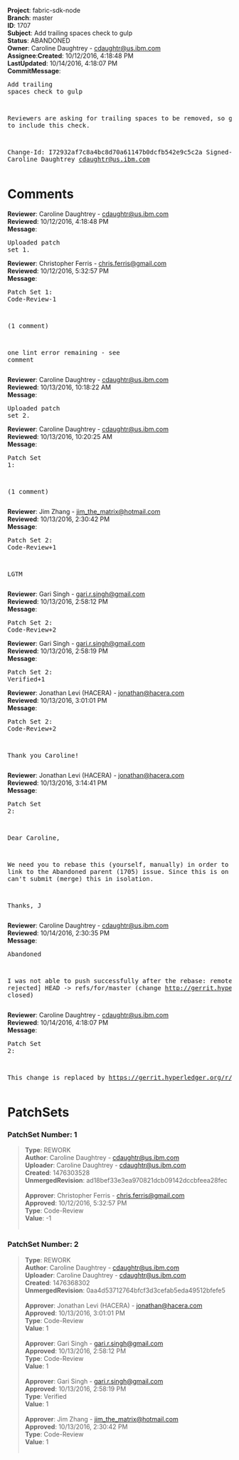 <strong>Project</strong>: fabric-sdk-node</br><strong>Branch</strong>: master<br><strong>ID</strong>: 1707<br><strong>Subject</strong>: Add trailing spaces check to gulp<br><strong>Status</strong>: ABANDONED<br><strong>Owner</strong>: Caroline Daughtrey - cdaughtr@us.ibm.com<br><strong>Assignee</strong>:<strong>Created</strong>: 10/12/2016, 4:18:48 PM<br><strong>LastUpdated</strong>: 10/14/2016, 4:18:07 PM<br><strong>CommitMessage</strong>:<br><pre>Add trailing spaces check to gulp

Reviewers are asking for trailing spaces to be removed,
so gulp needs to include this check.

Change-Id: I72932af7c8a4bc8d70a61147b0dcfb542e9c5c2a
Signed-off-by: Caroline Daughtrey <cdaughtr@us.ibm.com>
</pre><h1>Comments</h1><strong>Reviewer</strong>: Caroline Daughtrey - cdaughtr@us.ibm.com<br><strong>Reviewed</strong>: 10/12/2016, 4:18:48 PM<br><strong>Message</strong>: <pre>Uploaded patch set 1.</pre><strong>Reviewer</strong>: Christopher Ferris - chris.ferris@gmail.com<br><strong>Reviewed</strong>: 10/12/2016, 5:32:57 PM<br><strong>Message</strong>: <pre>Patch Set 1: Code-Review-1

(1 comment)

one lint error remaining - see comment</pre><strong>Reviewer</strong>: Caroline Daughtrey - cdaughtr@us.ibm.com<br><strong>Reviewed</strong>: 10/13/2016, 10:18:22 AM<br><strong>Message</strong>: <pre>Uploaded patch set 2.</pre><strong>Reviewer</strong>: Caroline Daughtrey - cdaughtr@us.ibm.com<br><strong>Reviewed</strong>: 10/13/2016, 10:20:25 AM<br><strong>Message</strong>: <pre>Patch Set 1:

(1 comment)</pre><strong>Reviewer</strong>: Jim Zhang - jim_the_matrix@hotmail.com<br><strong>Reviewed</strong>: 10/13/2016, 2:30:42 PM<br><strong>Message</strong>: <pre>Patch Set 2: Code-Review+1

LGTM</pre><strong>Reviewer</strong>: Gari Singh - gari.r.singh@gmail.com<br><strong>Reviewed</strong>: 10/13/2016, 2:58:12 PM<br><strong>Message</strong>: <pre>Patch Set 2: Code-Review+2</pre><strong>Reviewer</strong>: Gari Singh - gari.r.singh@gmail.com<br><strong>Reviewed</strong>: 10/13/2016, 2:58:19 PM<br><strong>Message</strong>: <pre>Patch Set 2: Verified+1</pre><strong>Reviewer</strong>: Jonathan Levi (HACERA) - jonathan@hacera.com<br><strong>Reviewed</strong>: 10/13/2016, 3:01:01 PM<br><strong>Message</strong>: <pre>Patch Set 2: Code-Review+2

Thank you Caroline!</pre><strong>Reviewer</strong>: Jonathan Levi (HACERA) - jonathan@hacera.com<br><strong>Reviewed</strong>: 10/13/2016, 3:14:41 PM<br><strong>Message</strong>: <pre>Patch Set 2:

Dear Caroline,

We need you to rebase this (yourself, manually) in order to break the link to the Abandoned parent (1705) issue. Since this is on master, I can't submit (merge) this in isolation.

Thanks, J</pre><strong>Reviewer</strong>: Caroline Daughtrey - cdaughtr@us.ibm.com<br><strong>Reviewed</strong>: 10/14/2016, 2:30:35 PM<br><strong>Message</strong>: <pre>Abandoned

I was not able to push successfully after the rebase: remote rejected] HEAD -> refs/for/master (change http://gerrit.hyperledger.org/r/1705 closed)</pre><strong>Reviewer</strong>: Caroline Daughtrey - cdaughtr@us.ibm.com<br><strong>Reviewed</strong>: 10/14/2016, 4:18:07 PM<br><strong>Message</strong>: <pre>Patch Set 2:

This change is replaced by https://gerrit.hyperledger.org/r/#/c/1753/</pre><h1>PatchSets</h1><h3>PatchSet Number: 1</h3><blockquote><strong>Type</strong>: REWORK<br><strong>Author</strong>: Caroline Daughtrey - cdaughtr@us.ibm.com<br><strong>Uploader</strong>: Caroline Daughtrey - cdaughtr@us.ibm.com<br><strong>Created</strong>: 1476303528<br><strong>UnmergedRevision</strong>: ad18bef33e3ea970821dcb09142dccbfeea28fec<br><br><strong>Approver</strong>: Christopher Ferris - chris.ferris@gmail.com<br><strong>Approved</strong>: 10/12/2016, 5:32:57 PM<br><strong>Type</strong>: Code-Review<br><strong>Value</strong>: -1<br><br></blockquote><h3>PatchSet Number: 2</h3><blockquote><strong>Type</strong>: REWORK<br><strong>Author</strong>: Caroline Daughtrey - cdaughtr@us.ibm.com<br><strong>Uploader</strong>: Caroline Daughtrey - cdaughtr@us.ibm.com<br><strong>Created</strong>: 1476368302<br><strong>UnmergedRevision</strong>: 0aa4d53712764bfcf3d3cefab5eda49512bfefe5<br><br><strong>Approver</strong>: Jonathan Levi (HACERA) - jonathan@hacera.com<br><strong>Approved</strong>: 10/13/2016, 3:01:01 PM<br><strong>Type</strong>: Code-Review<br><strong>Value</strong>: 1<br><br><strong>Approver</strong>: Gari Singh - gari.r.singh@gmail.com<br><strong>Approved</strong>: 10/13/2016, 2:58:12 PM<br><strong>Type</strong>: Code-Review<br><strong>Value</strong>: 1<br><br><strong>Approver</strong>: Gari Singh - gari.r.singh@gmail.com<br><strong>Approved</strong>: 10/13/2016, 2:58:19 PM<br><strong>Type</strong>: Verified<br><strong>Value</strong>: 1<br><br><strong>Approver</strong>: Jim Zhang - jim_the_matrix@hotmail.com<br><strong>Approved</strong>: 10/13/2016, 2:30:42 PM<br><strong>Type</strong>: Code-Review<br><strong>Value</strong>: 1<br><br></blockquote>